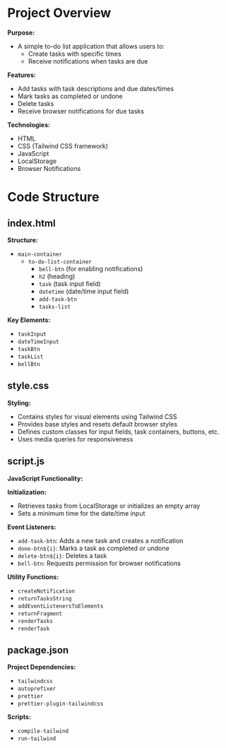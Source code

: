# Project Overview

**Purpose:**

* A simple to-do list application that allows users to:
    * Create tasks with specific times
    * Receive notifications when tasks are due

**Features:**

* Add tasks with task descriptions and due dates/times
* Mark tasks as completed or undone
* Delete tasks
* Receive browser notifications for due tasks

**Technologies:**

* HTML
* CSS (Tailwind CSS framework)
* JavaScript
* LocalStorage
* Browser Notifications

# Code Structure

## index.html

**Structure:**

* `main-container`
    * `to-do-list-container`
        * `bell-btn` (for enabling notifications)
        * `h2` (heading)
        * `task` (task input field)
        * `datetime` (date/time input field)
        * `add-task-btn`
        * `tasks-list`

**Key Elements:**

* `taskInput`
* `dateTimeInput`
* `taskBtn`
* `taskList`
* `bellBtn`

## style.css

**Styling:**

* Contains styles for visual elements using Tailwind CSS
* Provides base styles and resets default browser styles
* Defines custom classes for input fields, task containers, buttons, etc.
* Uses media queries for responsiveness

## script.js

**JavaScript Functionality:**

**Initialization:**

* Retrieves tasks from LocalStorage or initializes an empty array
* Sets a minimum time for the date/time input

**Event Listeners:**

* `add-task-btn`: Adds a new task and creates a notification
* `done-btn${i}`: Marks a task as completed or undone
* `delete-btn${i}`: Deletes a task
* `bell-btn`: Requests permission for browser notifications

**Utility Functions:**

* `createNotification`
* `returnTasksString`
* `addEventListenersToElements`
* `returnFragment`
* `renderTasks`
* `renderTask`

## package.json

**Project Dependencies:**

* `tailwindcss`
* `autoprefixer`
* `prettier`
* `prettier-plugin-tailwindcss`

**Scripts:**

* `compile-tailwind`
* `run-tailwind`
